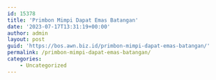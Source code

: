```yaml
---
id: 15378
title: 'Primbon Mimpi Dapat Emas Batangan'
date: '2023-07-17T13:31:19+00:00'
author: admin
layout: post
guid: 'https://bos.awn.biz.id/primbon-mimpi-dapat-emas-batangan/'
permalink: /primbon-mimpi-dapat-emas-batangan/
categories:
    - Uncategorized
---
```



